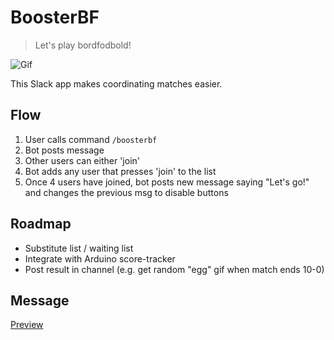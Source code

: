 
# BoosterBF

> Let's play bordfodbold!

![Gif](http://i.imgur.com/VoFoAlB.gif)

This Slack app makes coordinating matches easier.

## Flow

1. User calls command `/boosterbf`
2. Bot posts message
3. Other users can either 'join'
4. Bot adds any user that presses 'join' to the list
5. Once 4 users have joined, bot posts new message saying "Let's go!" and changes the previous msg to disable buttons


## Roadmap

- Substitute list / waiting list
- Integrate with Arduino score-tracker
- Post result in channel (e.g. get random "egg" gif when match ends 10-0)


## Message

[Preview](https://api.slack.com/docs/messages/builder?msg=%7B%22text%22%3A%22Mads%20has%20requested%20a%20match%2C%20%40here!%22%2C%22attachments%22%3A%5B%7B%22fields%22%3A%5B%7B%22title%22%3A%22Players%22%2C%22value%22%3A%221.%20Mads%5Cn2.%5Cn3.%5Cn4.%22%2C%22short%22%3Atrue%7D%2C%7B%22title%22%3A%22Substitues%20(later%20maybe)%22%2C%22value%22%3A%221.%20%5Cn2.%5Cn3.%5Cn4.%22%2C%22short%22%3Atrue%7D%5D%7D%2C%7B%22fallback%22%3A%22Are%20you%20ready%20to%20join%20the%20match%3F%22%2C%22title%22%3A%22Are%20you%20ready%20to%20join%20the%20match%3F%22%2C%22callback_id%22%3A%22comic_1234_xyz%22%2C%22color%22%3A%22%235AE664%22%2C%22attachment_type%22%3A%22default%22%2C%22actions%22%3A%5B%7B%22name%22%3A%22join%22%2C%22text%22%3A%22Yes%2C%20I%27m%20ready%20now%22%2C%22type%22%3A%22button%22%2C%22style%22%3A%22primary%22%2C%22value%22%3A%22join%22%7D%2C%7B%22name%22%3A%22later%22%2C%22text%22%3A%22Later%20maybe%22%2C%22type%22%3A%22button%22%2C%22value%22%3A%22later%22%7D%5D%7D%5D%7D)

